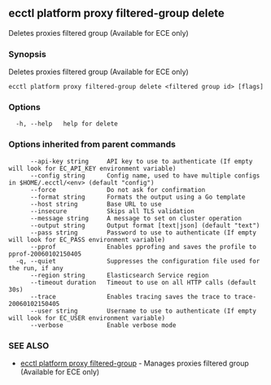 ## ecctl platform proxy filtered-group delete

Deletes proxies filtered group (Available for ECE only)

### Synopsis

Deletes proxies filtered group (Available for ECE only)

```
ecctl platform proxy filtered-group delete <filtered group id> [flags]
```

### Options

```
  -h, --help   help for delete
```

### Options inherited from parent commands

```
      --api-key string     API key to use to authenticate (If empty will look for EC_API_KEY environment variable)
      --config string      Config name, used to have multiple configs in $HOME/.ecctl/<env> (default "config")
      --force              Do not ask for confirmation
      --format string      Formats the output using a Go template
      --host string        Base URL to use
      --insecure           Skips all TLS validation
      --message string     A message to set on cluster operation
      --output string      Output format [text|json] (default "text")
      --pass string        Password to use to authenticate (If empty will look for EC_PASS environment variable)
      --pprof              Enables pprofing and saves the profile to pprof-20060102150405
  -q, --quiet              Suppresses the configuration file used for the run, if any
      --region string      Elasticsearch Service region
      --timeout duration   Timeout to use on all HTTP calls (default 30s)
      --trace              Enables tracing saves the trace to trace-20060102150405
      --user string        Username to use to authenticate (If empty will look for EC_USER environment variable)
      --verbose            Enable verbose mode
```

### SEE ALSO

* [ecctl platform proxy filtered-group](ecctl_platform_proxy_filtered-group.md)	 - Manages proxies filtered group (Available for ECE only)

